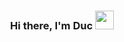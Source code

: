 <h3 align="center" >
  Hi there, I'm Duc
  <img src="https://media.giphy.com/media/hvRJCLFzcasrR4ia7z/giphy.gif" width="30px"/>
</h3>
